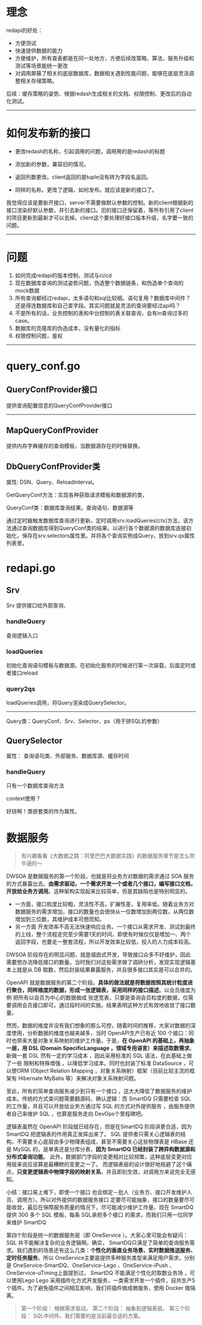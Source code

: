 
# 理念

redapi的好处：
- 方便测试
- 快速提供数据的能力
- 方便维护，所有查表都是在同一处地方，方便后续改策略、算法，服务升级和测试等场景能统一更改
- 对调用屏蔽了相关的底层数据库，数据相关遇到性能问题，能够在底层灵活调整相关存储策略。

后续：缓存策略的姿势、根据redash生成相关的文档、权限控制、更改后的自动化测试。

---
# 如何发布新的接口

- 更改redash的名称，引起调用的问题，调用用的是redash的标题

- 添加新的参数，兼容旧的情况。

- 返回列数更改。client返回的是tuple没有转为字段名返回。

- 同样的名称，更改了逻辑，如何发布。就应该是新的接口了。


我觉得应该是要新开接口，server不需要做默认参数的控制。新的client根据新的接口渲染好默认参数，并引去新的接口。旧的接口还保留着，等所有引用了client的项目更新到最新才可以去掉。client这个要处理好接口版本升级，名字要一致的问题。

---
# 问题
1. 如何完成redapi的版本控制，测试与ci/cd
2. 现在数据库查询的测试姿势问题，伪造整个数据链条，和伪造单个查询的mock数据
3. 所有查询都经过redapi，太多语句和sql比较细。语句复用？数据库中间件？还是得连数据库和自己查字段。其实问题就是灵活的查询要经过api吗？
4. 不是所有的话，业务控制的表和中台控制的表关联查询，会有in查询过多的case。
5. 数据库的克隆库的伪造成本，没有量化的指标
6. 权限控制问题，鉴权


-----
# query_conf.go

## QueryConfProvider接口

提供查询配置信息的QueryConfProvider接口

---
## MapQueryConfProvider

提供内存字典缓存的查询模板，当数据源存在的时候替换。

## DbQueryConfProvider类

属性: DSN、Query、ReloadInterval。

GetQueryConf方法：实现各种获取请求模板和数据源的类，

QueryConf类：数据库查询结果。查询语句、数据源等

通过定时器触发数据库查询进行更新。定时调用srv.loadQueries(ctx)方法，该方法通过查询数据库得到QueryConf类的结果。以进行各个数据源的数据库连接初始化，保存在srv.selectors属性里。并将各个查询实例成Query，放到srv.qs属性列表里。


# redapi.go

## Srv
Srv 提供接口给外部查询、

### handleQuery

查询逻辑入口

### loadQueries

初始化查询语句模板与数据源。在初始化服务的时候进行第一次装载，后面定时或者接口reload

### query2qs

loadQueries调用，将Query渲染成QuerySelector。

---
Query类：QueryConf、Srv、Selector、ps（用于拼SQL的参数）

## QuerySelector

属性： 查询语句类、外部服务、数据库源、缓存时间

### handleQuery

只有一个数据库查询方法


context使用？

好绕啊！类嵌套类的作为属性。


# 数据服务

> 有兴趣看看《大数据之路：阿里巴巴大数据实践》的数据服务章节是怎么吹牛逼的～

DWSOA 是数据服务的第一个阶段，也就是将业务方对数据的需求通过 SOA 服务的方式暴露出去。**由需求驱动，一个需求开发一个或者几个接口，编写接口文档，开放给业务方调用**。这种架构实现起来比较简单，但是其缺陷也是特别明显的。

- 一方面，接口粒度比较粗，灵活性不高，扩展性差，复用率低。随着业务方对数据服务的需求增加，接口的数量也会很快从一位数增加到两位数，从两位数增加到三位数，其维护成本可想而知。
- 另一方面 开发效率不高无法快速响应业务。一个接口从需求开发、测试到最终的上线，整个流程走完至少需要1天的时间，即使有时候仅仅是增加一、两个返回字段，也要走一整套流程，所以开发效率比较低，投入的人力成本较高。

DWSOA 阶段存在的明显问题，就是烟囱式开发，导致接口众多不好维护，因此需要想办法降低接口的数量。当时我们对这些需求做了调研分析，发现实现逻辑基本上就是从 DB 取数，然后封装结果暴露服务，并且很多接口其实是可以合并的。

OpenAPI 就是数据服务的第二个阶段。**具体的做法就是将数据按照其统计粒度进行聚合，同样维度的数据，形成一张逻辑表，采用同样的接口描述**。以会员维度为例 把所有以会员为中心的数据做成 张逻宽表，只要是查询会员粒度的数据，仅需要调用会员接口即可。通过段时间的实施，结果表明这种方式有效地收敛了接口数量。

然而，数据的维度并没有我们想象的那么可控，随着时间的推移，大家对数据的深度使用，分析数据的维度也越来越多，当时 OpenAPI生产已有近 100 个接口：同时也带来大量对象关系映射的维护工作量。于是，**在 OpenAPI 的基础上，再抽象一层，用 DSL (Domain SpecificLanguage ，领域专用语言）来描述取数需求**。新做一套 DSL 然有一定的学习成本 ，因此采用标准的 SQL 语法，在此基础上做了一些 限制和特殊增强 ，以降低学习成本。同时也封装了标准 DataSource ，可以使ORM (Object Relation Mapping ，对象关系映射）框架（目前比较主流的框架有 Hibernate MyBatis 等）来解决对象关系映射问题。

至此，所有的简单查询服务减少到只有一个接口 ，这大大降低了数据服务的维护成本。传统的方式查问题需要翻源码，确认逻辑：而 SmartDQ 只需要检查 SQL 的工作量，并且可以开放给业务方通过写 SQL 的方式对外提供服务 ，由服务提供者自己来维护 SQL ，也算是服务走向 DevOps个里程碑吧。

逻辑表虽然在 OpenAPI 阶段就已经存在，但是在SmartDQ 阶段讲更合适，因为 SmartDQ 把逻辑表的作用真正发挥出来了。 SQL 提供者只需关心逻辑表的结构，不需要关心底层由多少物理表组成，甚至不需要关心这些物理表是 HBase 还是 MySQL 的，是单表还是分库分表，**因为 SmartDQ 已经封装了跨异构数据源和分布式查询功能**。 此外，数据部门字段的变更相对比较频繁，这种底层变更对应用层来说应该算是最糟糕的变更之一了。 而逻辑表层的设计很好地规避了这个痛点，**只变更逻辑表中物理字段的映射关系**，并且即刻生效，对调用方来说完全无感知。

小结：接口易上难下，即使一个接口 也会绑定－批人（业务方、接口开发维护人员、调用方）。所以对外提供的数据服务接口 定要尽可能抽象，接口的数量要尽可能收敛，最后在保障服务质量的情况下，尽可能减少维护工作量。现在 SmartDQ 提供 300 多个 SQL 模板，每条 SQL承担多个接口 的需求，而我们只用一位同学来维护 SmartDQ

第四个阶段是统一的数据服务层（即 OneService ）。大家心里可能会有疑问： SQL 并不能解决复杂的业务逻辑啊。确实， SmartDQ只满足了简单的查询服务需求。我们遇到的场景还有这么几类：**个性化的垂直业务场景、实时数据推送服务、定时任务服务**。所以 OneService主要是提供多种服务类型来满足用户需求，分别是 OneService-SmartDQ、OneService-Lego 、OneService-iPush 、OneService-uTiming上面提到过， SmartDQ 不能满足个性化的取数业务场 ，可以使用Lego Lego 采用插件化方式开发服务，一类需求开发一个插件，目共生产5个插件。为了避免插件之间相互影响，我们将插件做成微服务，使用 Docker 做隔离。

> 第一个阶段： 根据需求驱动。 第二个阶段： 抽象到逻辑表层。 第三个阶段： SQL中间件。我们需要的是当前最合适的方案。
